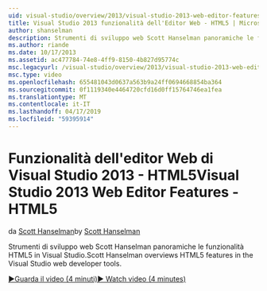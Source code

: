 ```yaml
---
uid: visual-studio/overview/2013/visual-studio-2013-web-editor-features-html5
title: Visual Studio 2013 funzionalità dell'Editor Web - HTML5 | Microsoft Docs
author: shanselman
description: Strumenti di sviluppo web Scott Hanselman panoramiche le funzionalità HTML5 in Visual Studio.
ms.author: riande
ms.date: 10/17/2013
ms.assetid: ac477784-74e8-4ff9-8150-4b827d95774c
msc.legacyurl: /visual-studio/overview/2013/visual-studio-2013-web-editor-features-html5
msc.type: video
ms.openlocfilehash: 655481043d0637a563b9a24ff0694668854ba364
ms.sourcegitcommit: 0f1119340e4464720cfd16d0ff15764746ea1fea
ms.translationtype: MT
ms.contentlocale: it-IT
ms.lasthandoff: 04/17/2019
ms.locfileid: "59395914"
---
```

# <a name="visual-studio-2013-web-editor-features---html5"></a><span data-ttu-id="70792-103">Funzionalità dell'editor Web di Visual Studio 2013 - HTML5</span><span class="sxs-lookup"><span data-stu-id="70792-103">Visual Studio 2013 Web Editor Features - HTML5</span></span>

<span data-ttu-id="70792-104">da [Scott Hanselman](https://github.com/shanselman)</span><span class="sxs-lookup"><span data-stu-id="70792-104">by [Scott Hanselman](https://github.com/shanselman)</span></span>

<span data-ttu-id="70792-105">Strumenti di sviluppo web Scott Hanselman panoramiche le funzionalità HTML5 in Visual Studio.</span><span class="sxs-lookup"><span data-stu-id="70792-105">Scott Hanselman overviews HTML5 features in the Visual Studio web developer tools.</span></span>

[<span data-ttu-id="70792-106">&#9654;Guarda il video (4 minuti)</span><span class="sxs-lookup"><span data-stu-id="70792-106">&#9654; Watch video (4 minutes)</span></span>](https://channel9.msdn.com/Blogs/ASP-NET-Site-Videos/visual-studio-2013-web-editor-features-html5)

